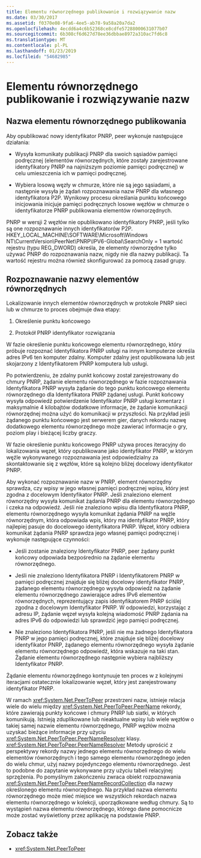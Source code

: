 ```yaml
---
title: Elementu równorzędnego publikowanie i rozwiązywanie nazw
ms.date: 03/30/2017
ms.assetid: f0370e08-9fa6-4ee5-ab78-9a58a20a7da2
ms.openlocfilehash: 4ecdd6a4c6b52368ce8cdfe57288000631077b07
ms.sourcegitcommit: 6b308cf6d627d78ee36dbbae8972a310ac7fd6c8
ms.translationtype: MT
ms.contentlocale: pl-PL
ms.lasthandoff: 01/23/2019
ms.locfileid: "54682985"
---
```

# <a name="peer-name-publication-and-resolution"></a>Elementu równorzędnego publikowanie i rozwiązywanie nazw

## <a name="publishing-a-peer-name"></a>Nazwa elementu równorzędnego publikowania  

 Aby opublikować nowy identyfikator PNRP, peer wykonuje następujące działania:  
  
-   Wysyła komunikaty publikacji PNRP dla swoich sąsiadów pamięci podręcznej (elementów równorzędnych, które zostały zarejestrowane identyfikatory PNRP na najniższym poziomie pamięci podręcznej) w celu umieszczenia ich w pamięci podręcznej.  
  
-   Wybiera losową węzły w chmurze, które nie są jego sąsiadami, a następnie wysyła je żądań rozpoznawania nazw PNRP dla własnego identyfikatora P2P. Wynikowy procesu określania punktu końcowego inicjowania inicjuje pamięci podręcznych losowe węzłów w chmurze o identyfikatorze PNRP publikowania elementów równorzędnych.  
  
PNRP w wersji 2 węzłów nie opublikowano identyfikatory PNRP, jeśli tylko są one rozpoznawanie innych identyfikatorów P2P. HKEY_LOCAL_MACHINE\SOFTWARE\Microsoft\Windows NT\CurrentVersion\PeerNet\PNRP\IPV6-Global\SearchOnly = 1 wartość rejestru (typu REG_DWORD) określa, że elementy równorzędne tylko używać PNRP do rozpoznawania nazw, nigdy nie dla nazwy publikacji. Ta wartość rejestru można również skonfigurować za pomocą zasad grupy.  
  
## <a name="resolving-a-peer-name"></a>Rozpoznawanie nazwy elementów równorzędnych

 Lokalizowanie innych elementów równorzędnych w protokole PNRP sieci lub w chmurze to proces obejmuje dwa etapy:  
  
1.  Określenie punktu końcowego  
  
2.  Protokół PNRP identyfikator rozwiązania  
  
 W fazie określenie punktu końcowego elementu równorzędnego, który próbuje rozpoznać Identyfikatora PNRP usługi na innym komputerze określa adres IPv6 ten komputer zdalny.  Komputer zdalny jest opublikowana lub jest skojarzony z Identyfikatorem PNRP komputera lub usługi.  
  
 Po potwierdzeniu, że zdalny punkt końcowy został zarejestrowany do chmury PNRP, żądanie elementu równorzędnego w fazie rozpoznawania Identyfikatora PNRP wysyła żądanie do tego punktu końcowego elementu równorzędnego dla Identyfikatora PNRP żądanej usługi. Punkt końcowy wysyła odpowiedź potwierdzenie Identyfikator PNRP usługi komentarz i maksymalnie 4 kilobajtów dodatkowe informacje, że żądanie komunikacji równorzędnej można użyć do komunikacji w przyszłości. Na przykład jeśli żądanego punktu końcowego jest serwerem gier, danych rekordu nazwę dodatkowego elementu równorzędnego może zawierać informacje o gry, poziom play i bieżącej liczby graczy.  
  
 W fazie określenie punktu końcowego PNRP używa proces iteracyjny do lokalizowania węzeł, który opublikowane jako identyfikator PNRP, w którym węźle wykonywanego rozpoznawania jest odpowiedzialny za skontaktowanie się z węzłów, które są kolejno bliżej docelowy identyfikator PNRP.  
  
 Aby wykonać rozpoznawanie nazw w PNRP, element równorzędny sprawdza, czy wpisy w jego własnej pamięci podręcznej wpisu, który jest zgodna z docelowym Identyfikator PNRP. Jeśli znaleziono element równorzędny wysyła komunikat żądania PNRP dla elementu równorzędnego i czeka na odpowiedź. Jeśli nie znaleziono wpisu dla Identyfikatora PNRP, elementu równorzędnego wysyła komunikat żądania PNRP na węźle równorzędnym, która odpowiada wpis, który ma identyfikator PNRP, który najlepiej pasuje do docelowego identyfikatora PNRP. Węzeł, który odbiera komunikat żądania PNRP sprawdza jego własnej pamięci podręcznej i wykonuje następujące czynności:  
  
-   Jeśli zostanie znaleziony Identyfikator PNRP, peer żądany punkt końcowy odpowiada bezpośrednio na żądanie elementu równorzędnego.  
  
-   Jeśli nie znaleziono Identyfikatora PNRP i Identyfikatorem PNRP w pamięci podręcznej znajduje się bliżej docelowy identyfikator PNRP, żądanego elementu równorzędnego wysyła odpowiedź na żądanie elementu równorzędnego zawierające adres IPv6 elementów równorzędnych, reprezentujący zapis identyfikatorem PNRP ściślej zgodna z docelowym Identyfikator PNRP. W odpowiedzi, korzystając z adresu IP, żądanie węzeł wysyła kolejną wiadomość PNRP żądania na adres IPv6 do odpowiedzi lub sprawdzić jego pamięci podręcznej.  
  
-   Nie znaleziono Identyfikatora PNRP, jeśli nie ma żadnego Identyfikatora PNRP w jego pamięci podręcznej, które znajduje się bliżej docelowy identyfikator PNRP, żądanego elementu równorzędnego wysyła żądanie elementu równorzędnego odpowiedź, która wskazuje na taki stan. Żądanie elementu równorzędnego następnie wybiera najbliższy Identyfikator PNRP.  
  
Żądanie elementu równorzędnego kontynuuje ten proces w z kolejnymi iteracjami ostatecznie lokalizowanie węzeł, który jest zarejestrowany identyfikator PNRP.  
  
 W ramach <xref:System.Net.PeerToPeer> przestrzeni nazw, istnieje relacja wiele do wielu między <xref:System.Net.PeerToPeer.PeerName> rekordy, które zawierają punkty końcowe i chmury PNRP lub siatki, w których komunikują. Istnieją zduplikowane lub nieaktualne wpisy lub wiele węzłów o takiej samej nazwie elementu równorzędnego, PNRP węzłów można uzyskać bieżące informacje przy użyciu <xref:System.Net.PeerToPeer.PeerNameResolver> klasy. <xref:System.Net.PeerToPeer.PeerNameResolver> Metody uprościć z perspektywy rekordy nazwy jednego elementu równorzędnego do wielu elementów równorzędnych i tego samego elementu równorzędnego jeden do wielu chmur, użyj nazwy pojedynczego elementu równorzędnego. Jest to podobne do zapytanie wykonywane przy użyciu tabeli relacyjnej sprzężenia. Po pomyślnym zakończeniu zwraca obiekt rozpoznawania <xref:System.Net.PeerToPeer.PeerNameRecordCollection> dla nazwy określonego elementu równorzędnego.  Na przykład nazwa elementu równorzędnego może mieć miejsce we wszystkich rekordach nazwa elementu równorzędnego w kolekcji, uporządkowane według chmury. Są to wystąpień nazwa elementu równorzędnego, którego dane pomocnicze może zostać wyświetlony przez aplikację na podstawie PNRP.  
  
## <a name="see-also"></a>Zobacz także
- <xref:System.Net.PeerToPeer>
